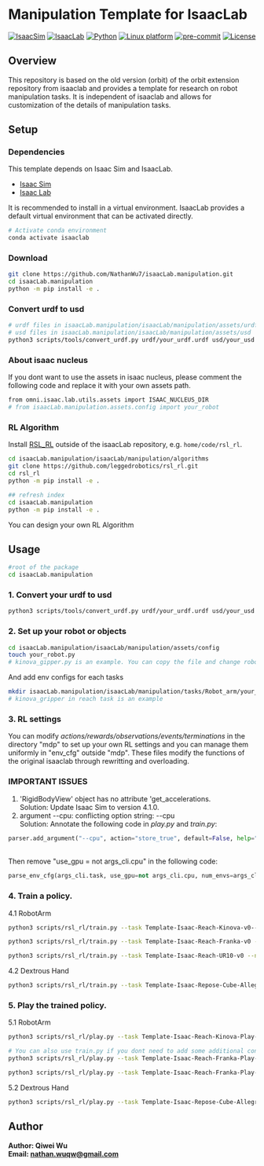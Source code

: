 # Manipulation Template for IsaacLab

[![IsaacSim](https://img.shields.io/badge/IsaacSim-4.0.0-silver.svg)](https://docs.omniverse.nvidia.com/isaacsim/latest/overview.html)
[![IsaacLab](https://img.shields.io/badge/IsaacLab-0.3.1-silver)](https://isaac-sim.github.io/IsaacLab/)
[![Python](https://img.shields.io/badge/python-3.10-blue.svg)](https://docs.python.org/3/whatsnew/3.10.html)
[![Linux platform](https://img.shields.io/badge/platform-linux--64-orange.svg)](https://releases.ubuntu.com/20.04/)
[![pre-commit](https://img.shields.io/badge/pre--commit-enabled-brightgreen?logo=pre-commit&logoColor=white)](https://pre-commit.com/)
[![License](https://img.shields.io/badge/license-MIT-yellow.svg)](https://opensource.org/license/mit)

## Overview

This repository is based on the old version (orbit) of the orbit extension repository from isaaclab and provides a template for research on robot manipulation tasks. It is independent of isaaclab and allows for customization of the details of manipulation tasks.



## Setup



### Dependencies

This template depends on Isaac Sim and IsaacLab. 

- [Isaac Sim](https://docs.omniverse.nvidia.com/isaacsim/latest/index.html)
- [Isaac Lab](https://isaac-sim.github.io/IsaacLab/)

It is recommended to install in a virtual environment. IsaacLab provides a default virtual environment that can be activated directly.
```bash
# Activate conda environment
conda activate isaaclab
```
### Download
```bash
git clone https://github.com/NathanWu7/isaacLab.manipulation.git
cd isaacLab.manipulation
python -m pip install -e .
```

### Convert urdf to usd
```bash
# urdf files in isaacLab.manipulation/isaacLab/manipulation/assets/urdf 
# usd files in isaacLab.manipulation/isaacLab/manipulation/assets/usd
python3 scripts/tools/convert_urdf.py urdf/your_urdf.urdf usd/your_usd.usd
```
### About isaac nucleus
If you dont want to use the assets in isaac nucleus, please comment the following code and replace it with your own assets path.
```bash
from omni.isaac.lab.utils.assets import ISAAC_NUCLEUS_DIR
# from isaacLab.manipulation.assets.config import your_robot
```
### RL Algorithm

Install [RSL_RL](https://github.com/leggedrobotics/rsl_rl) outside of the isaacLab repository, e.g. `home/code/rsl_rl`.

```bash
cd isaacLab.manipulation/isaacLab/manipulation/algorithms
git clone https://github.com/leggedrobotics/rsl_rl.git
cd rsl_rl
python -m pip install -e .

## refresh index
cd isaacLab.manipulation
python -m pip install -e .
```
You can design your own RL Algorithm

## Usage
```bash
#root of the package
cd isaacLab.manipulation
```
### 1. Convert your urdf to usd
```bash
python3 scripts/tools/convert_urdf.py urdf/your_urdf.urdf usd/your_usd.usd
```
### 2. Set up your robot or objects
```bash
cd isaacLab.manipulation/isaacLab/manipulation/assets/config
touch your_robot.py
# kinova_gipper.py is an example. You can copy the file and change robot_usd = "kinova_robotiq.usd" to your own usd and apply some changes in ArticulationCfg 
```
And add env configs for each tasks
```bash
mkdir isaacLab.manipulation/isaacLab/manipulation/tasks/Robot_arm/your_tasks/config/your_robot_env
# kinova_gripper in reach task is an example
```
### 3. RL settings
You can modify *actions/rewards/observations/events/terminations* in the directory "mdp" to set up your own RL settings and you can manage them uniformly in "env_cfg" outside "mdp". These files modify the functions of the original isaaclab through rewritting and overloading.

### IMPORTANT ISSUES
1.  'RigidBodyView' object has no attribute 'get_accelerations.
<br>Solution: Update Isaac Sim to version 4.1.0.
2.  argument --cpu: conflicting option string: --cpu
<br>Solution: Annotate the following code in *play.py* and *train.py*:
```python
parser.add_argument("--cpu", action="store_true", default=False, help="Use CPU pipeline.")
```
<br>Then remove "use_gpu = not args_cli.cpu" in the following code:
```python
parse_env_cfg(args_cli.task, use_gpu=not args_cli.cpu, num_envs=args_cli.num_envs)
```

### 4. Train a policy.
4.1 RobotArm
```bash
python3 scripts/rsl_rl/train.py --task Template-Isaac-Reach-Kinova-v0--num_envs 4096 --headless
```
```bash
python3 scripts/rsl_rl/train.py --task Template-Isaac-Reach-Franka-v0 --num_envs 4096 --headless
```
```bash
python3 scripts/rsl_rl/train.py --task Template-Isaac-Reach-UR10-v0 --num_envs 4096 --headless
```
4.2 Dextrous Hand
```bash
python3 scripts/rsl_rl/train.py --task Template-Isaac-Repose-Cube-Allegro-v0 --num_envs 4096 --headless
```


### 5. Play the trained policy.

5.1 RobotArm
```bash
python3 scripts/rsl_rl/play.py --task Template-Isaac-Reach-Kinova-Play-v0--num_envs 16
```
```bash
# You can also use train.py if you dont need to add some additional configs.
python3 scripts/rsl_rl/play.py --task Template-Isaac-Reach-Franka-Play-v0 --num_envs 16
```
```bash
python3 scripts/rsl_rl/play.py --task Template-Isaac-Reach-Franka-Play-v0 --num_envs 16
```
5.2 Dextrous Hand
```bash
python3 scripts/rsl_rl/play.py --task Template-Isaac-Repose-Cube-Allegro-Play-v0 --num_envs 16
```

## Author
**Author: Qiwei Wu<br />
Email: nathan.wuqw@gmail.com**





